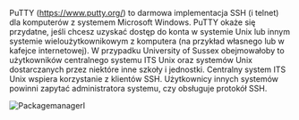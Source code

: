 PuTTY (https://www.putty.org/) to darmowa implementacja SSH (i telnet) dla komputerów z systemem Microsoft Windows. PuTTY okaże się przydatne, jeśli chcesz uzyskać dostęp do konta w systemie Unix lub innym systemie wieloużytkownikowym z komputera (na przykład własnego lub w kafejce internetowej). W przypadku University of Sussex obejmowałoby to użytkowników centralnego systemu ITS Unix oraz systemów Unix dostarczanych przez niektóre inne szkoły i jednostki. Centralny system ITS Unix wspiera korzystanie z klientów SSH. Użytkownicy innych systemów powinni zapytać administratora systemu, czy obsługuje protokół SSH.

![PackagemanagerI](2_3_3_putty.png)